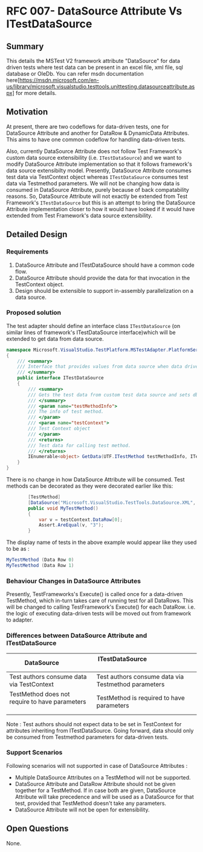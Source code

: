 # RFC 007- DataSource Attribute Vs ITestDataSource

## Summary
This details the MSTest V2 framework attribute "DataSource" for data driven tests where test data can be present in an excel file, xml file, sql database or OleDb. You can refer msdn documentation here[https://msdn.microsoft.com/en-us/library/microsoft.visualstudio.testtools.unittesting.datasourceattribute.aspx] for more details.

## Motivation
At present, there are two codeflows for data-driven tests, one for DataSource Attribute and another for DataRow & DynamicData Attributes. This aims to have one common codeflow for handling data-driven tests.

Also, currently DataSource Attribute does not follow Test Framework's custom data source extensibility (i.e. `ITestDataSource`) and we want to modify DataSource Attribute implementation so that it follows framework's data source extensibilty model. Presently, DataSource Attribute consumes test data via TestContext object whereas `ITestDataSource` consumes test data via Testmethod parameters. We will not be changing how data is consumed in DataSource Attribute, purely because of back compatability reasons. So, DataSource Attribute will not exactly be extended from Test Framework's `ITestDataSource` but this is an attempt to bring the DataSource Attribute implementation closer to how it would have looked if it would have extended from Test Framework's data source extensibility.

## Detailed Design

### Requirements
1. DataSource Attribute and ITestDataSource should have a common code flow.
2. DataSource Attribute should provide the data for that invocation in the TestContext object.
3. Design should be extensible to support in-assembly parallelization on a data source.

### Proposed solution
The test adapter should define an interface class `ITestDataSource` (on similar lines of framework's ITestDataSource interface)which will be extended to get data from data source.
```csharp
namespace Microsoft.VisualStudio.TestPlatform.MSTestAdapter.PlatformServices.Interface
{
	/// <summary>
	/// Interface that provides values from data source when data driven tests are run.
	/// </summary>
	public interface ITestDataSource
	{
		/// <summary>
		/// Gets the test data from custom test data source and sets dbconnection in testContext object.
		/// </summary>
		/// <param name="testMethodInfo">
		/// The info of test method.
		/// </param>
		/// <param name="testContext">
		/// Test Context object
		/// </param>
		/// <returns>
		/// Test data for calling test method.
		/// </returns>
		IEnumerable<object> GetData(UTF.ITestMethod testMethodInfo, ITestContext testContext);
	}
}
``` 
There is no change in how DataSource Attribute will be consumed. Test methods can be decorated as they were decorated earlier like this:
```csharp
        [TestMethod]
        [DataSource("Microsoft.VisualStudio.TestTools.DataSource.XML", "MyFile.xml", "MyTable", DataAccessMethod.Sequential)]
        public void MyTestMethod()  
        {
            var v = testContext.DataRow[0];
            Assert.AreEqual(v, "3");
        }
```

The display name of tests in the above example would appear like they used to be as :
```csharp
MyTestMethod (Data Row 0)
MyTestMethod (Data Row 1)
```
### Behaviour Changes in DataSource Attributes
Presently, TestFrameworks's Execute() is called once for a data-driven TestMethod, which in-turn takes care of running test for all DataRows. This will be changed to calling TestFramework's Execute() for each DataRow. i.e. the logic of executing data-driven tests will be moved out from framework to adapter.


### Differences between DataSource Attribute and ITestDataSource
| DataSource                                        | ITestDataSource                                        |
|---------------------------------------------------|--------------------------------------------------------|
| Test authors consume data via TestContext         | Test authors consume data via Testmethod parameters    |
| TestMethod does not require to have parameters    | TestMethod is required to have parameters              |

Note :
Test authors should not expect data to be set in TestContext for attributes inheriting from ITestDataSource. Going forward, data should only be consumed from Testmethod parameters for data-driven tests. 


### Support Scenarios
Following scenarios will not supported in case of DataSource Attributes :

* Multiple DataSource Attributes on a TestMethod will not be supported.
* DataSource Attribute and DataRow Attribute should not be given together for a TestMethod. If in case both are given, DataSource Attribute will take precedence and will be used as a DataSource for that test, provided that TestMethod doesn't take any parameters.
* DataSource Attribute will not be open for extensibility.

## Open Questions
None.  
